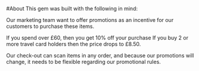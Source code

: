 #About
This gem was built with the following in mind:

Our marketing team want to offer promotions as an incentive for
our customers to purchase these items.

If you spend over £60, then you get 10% off your purchase
If you buy 2 or more travel card holders then the price drops to
£8.50.

Our check-out can scan items in any order, and because our
promotions will change, it needs to be flexible regarding our
promotional rules.
